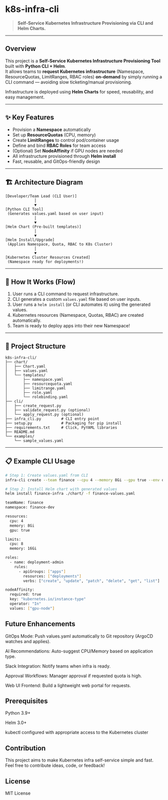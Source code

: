 # k8s-infra-cli

> **Self-Service Kubernetes Infrastructure Provisioning via CLI and Helm Charts.**

---

## Overview
This project is a **Self-Service Kubernetes Infrastructure Provisioning Tool** built with **Python CLI + Helm**.  
It allows teams to **request Kubernetes infrastructure** (Namespace, ResourceQuotas, LimitRanges, RBAC roles) **on-demand** by simply running a CLI command — avoiding slow ticketing/manual provisioning.

Infrastructure is deployed using **Helm Charts** for speed, reusability, and easy management.

---

## ✨ Key Features
- Provision a **Namespace** automatically
- Set up **ResourceQuotas** (CPU, memory)
- Create **LimitRanges** to control pod/container usage
- Define and bind **RBAC Roles** for team access
- (Optional) Set **NodeAffinity** if GPU nodes are needed
- All infrastructure provisioned through **Helm install**
- Fast, reusable, and GitOps-friendly design

---

## 🏗️ Architecture Diagram
```
[Developer/Team Lead (CLI User)]
             │
             ▼
[Python CLI Tool]
 (Generates values.yaml based on user input)
             │
             ▼
[Helm Chart (Pre-built templates)]
             │
             ▼
[Helm Install/Upgrade]
 (Applies Namespace, Quota, RBAC to K8s Cluster)
             │
             ▼
[Kubernetes Cluster Resources Created]
 (Namespace ready for deployments!)

```
---

## 🚀 How It Works (Flow)

1. User runs a CLI command to request infrastructure.
2. CLI generates a custom `values.yaml` file based on user inputs.
3. User runs a `helm install` (or CLI automates it) using the generated values.
4. Kubernetes resources (Namespace, Quotas, RBAC) are created automatically.
5. Team is ready to deploy apps into their new Namespace!

---

## 📂 Project Structure
```
k8s-infra-cli/
├── chart/
│   ├── Chart.yaml
│   ├── values.yaml
│   └── templates/
│       ├── namespace.yaml
│       ├── resourcequota.yaml
│       ├── limitrange.yaml
│       ├── role.yaml
│       └── rolebinding.yaml
├── cli/
│   ├── create_request.py
│   ├── validate_request.py (optional)
│   └── apply_request.py (optional)
├── infra_cli.py         # CLI entry point
├── setup.py             # Packaging for pip install
├── requirements.txt     # Click, PyYAML libraries
├── README.md
└── examples/
    └── sample_values.yaml

```
---

## 📋 Example CLI Usage

```bash
# Step 1: Create values.yaml from CLI
infra-cli create --team finance --cpu 4 --memory 8Gi --gpu true --env dev

# Step 2: Install Helm chart with generated values
helm install finance-infra ./chart/ -f finance-values.yaml

teamName: finance
namespace: finance-dev

resources:
  cpu: 4
  memory: 8Gi
  gpu: true

limits:
  cpu: 8
  memory: 16Gi

roles:
  - name: deployment-admin
    rules:
      - apiGroups: ["apps"]
        resources: ["deployments"]
        verbs: ["create", "update", "patch", "delete", "get", "list"]

nodeAffinity:
  required: true
  key: "kubernetes.io/instance-type"
  operator: "In"
  values: ["gpu-node"]

```

## Future Enhancements

GitOps Mode: Push values.yaml automatically to Git repository (ArgoCD watches and applies).

AI Recommendations: Auto-suggest CPU/Memory based on application type.

Slack Integration: Notify teams when infra is ready.

Approval Workflows: Manager approval if requested quota is high.

Web UI Frontend: Build a lightweight web portal for requests.

## Prerequisites

Python 3.9+

Helm 3.0+

kubectl configured with appropriate access to the Kubernetes cluster

## Contribution

This project aims to make Kubernetes infra self-service simple and fast.
Feel free to contribute ideas, code, or feedback!

## License

MIT License